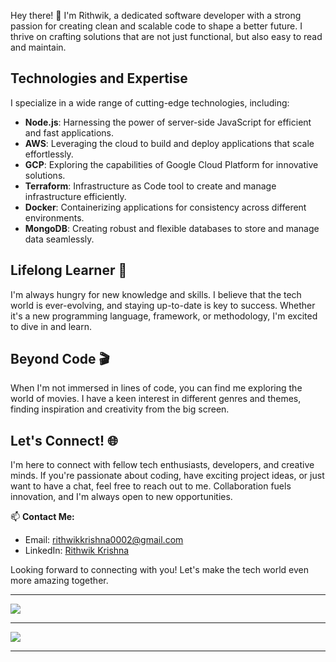 
Hey there! 👋 I'm Rithwik, a dedicated software developer with a strong passion for creating clean and scalable code to shape a better future. I thrive on crafting solutions that are not just functional, but also easy to read and maintain.

## Technologies and Expertise

I specialize in a wide range of cutting-edge technologies, including:

- **Node.js**: Harnessing the power of server-side JavaScript for efficient and fast applications.
- **AWS**: Leveraging the cloud to build and deploy applications that scale effortlessly.
- **GCP**: Exploring the capabilities of Google Cloud Platform for innovative solutions.
- **Terraform**: Infrastructure as Code tool to create and manage infrastructure efficiently.
- **Docker**: Containerizing applications for consistency across different environments.
- **MongoDB**: Creating robust and flexible databases to store and manage data seamlessly.

## Lifelong Learner 🚀

I'm always hungry for new knowledge and skills. I believe that the tech world is ever-evolving, and staying up-to-date is key to success. Whether it's a new programming language, framework, or methodology, I'm excited to dive in and learn.

## Beyond Code 🎬

When I'm not immersed in lines of code, you can find me exploring the world of movies. I have a keen interest in different genres and themes, finding inspiration and creativity from the big screen.

## Let's Connect! 🌐

I'm here to connect with fellow tech enthusiasts, developers, and creative minds. If you're passionate about coding, have exciting project ideas, or just want to have a chat, feel free to reach out to me. Collaboration fuels innovation, and I'm always open to new opportunities.

📫 **Contact Me:**
- Email: rithwikkrishna0002@gmail.com
- LinkedIn: [Rithwik Krishna](https://www.linkedin.com/in/rithwik-krishna-b956221b4/)

Looking forward to connecting with you! Let's make the tech world even more amazing together.


***

<a href="https://github.com/rithwik0480">
  <img src="https://github-readme-stats.vercel.app/api?username=rithwik0480&show_icons=true&hide_border=true" />
</a>

---

<a href="https://github.com/rithwik0480">
  <img src="https://github-readme-stats.vercel.app/api/top-langs/?username=rithwik0480&layout=compact" />
</a>

-----

